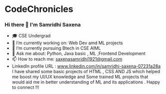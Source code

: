 # CodeChronicles
### Hi there 👋 I'm Samridhi Saxena 

- 🎓 CSE Undergrad
- 🔭 I’m currently working on: Web Dev amd ML projects
- 🌱 I’m currently pursuing Btech in CSE AIML 
- 💬 Ask me about: Python, Java basic , ML ,Frontend Development
- 📫 How to reach me: saxenasamridhi1921@gmail.com
- LinkedIn profile URL : www.linkedin.com/in/samridhi-saxena-07231a28a
I have shared some basic projects of HTML , CSS AND JS which helped me boost my UI/UX knowledge and Some trained ML projects that would aid me in better understanding of ML and its applications .
Happy to connect !!!
